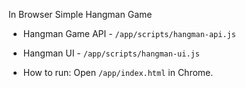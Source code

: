 In Browser Simple Hangman Game

* Hangman Game API - `/app/scripts/hangman-api.js`
* Hangman UI - `/app/scripts/hangman-ui.js`

* How to run:
Open `/app/index.html` in Chrome.